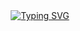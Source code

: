 <body>
  <center>
    <a href="https://git.io/typing-svg"><img src="https://readme-typing-svg.herokuapp.com?font=Architects+Daughter&pause=1000&color=F70000&width=435&lines=Ini+Giru+(kali);Apa+Coba" alt="Typing SVG" /></a>
  </center>
</body>
<!--
**itsGiru/itsGiru** is a ✨ _special_ ✨ repository because its `README.md` (this file) appears on your GitHub profile.

Here are some ideas to get you started:

- 🔭 I’m currently working on ...
- 🌱 I’m currently learning ...
- 👯 I’m looking to collaborate on ...
- 🤔 I’m looking for help with ...
- 💬 Ask me about ...
- 📫 How to reach me: ...
- 😄 Pronouns: ...
- ⚡ Fun fact: ...
-->
